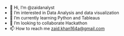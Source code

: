 - 👋 Hi, I’m @zaidanalyst
- 👀 I’m interested in Data Analysis and data visualization
- 🌱 I’m currently learning Python and Tableaus
- 💞️ I’m looking to collaborate Hackathon
- 📫 How to reach me zaid.khan164a@gmail.com

<!---
zaidanalyst/zaidanalyst is a ✨ special ✨ repository because its `README.md` (this file) appears on your GitHub profile.
You can click the Preview link to take a look at your changes.
--->
